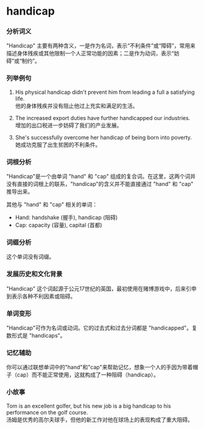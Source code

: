 # handicap

### 分析词义

  

"Handicap" 主要有两种含义，一是作为名词，表示“不利条件”或“障碍”，常用来描述身体残疾或其他限制一个人正常功能的因素；二是作为动词，表示“妨碍”或“制约”。

  

### 列举例句

  

1.  His physical handicap didn't prevent him from leading a full a satisfying life.  
    他的身体残疾并没有阻止他过上充实和满足的生活。
    
      
    
2.  The increased export duties have further handicapped our industries.  
    增加的出口税进一步妨碍了我们的产业发展。
    
      
    
3.  She's successfully overcome her handicap of being born into poverty.  
    她成功克服了出生贫困的不利条件。
    
      
    

  

### 词根分析

  

"Handicap"是一个由单词 "hand" 和 "cap" 组成的复合词。在这里，这两个词并没有直接的词根上的联系，"handicap"的含义并不能直接通过 "hand" 和 "cap" 推导出来。

  

其他与 "hand" 和 "cap" 相关的单词：

  

*   Hand: handshake (握手), handicap (阻碍)
*   Cap: capacity (容量), capital (首都)

  

### 词缀分析

  

这个单词没有词缀。

  

### 发展历史和文化背景

  

"Handicap" 这个词起源于公元17世纪的英国，最初使用在赌博游戏中，后来引申到表示各种不利因素或阻碍。

  

### 单词变形

  

"Handicap"可作为名词或动词。它的过去式和过去分词都是 "handicapped"。复数形式是 "handicaps"。

  

### 记忆辅助

  

你可以通过联想单词中的"hand"和"cap"来帮助记忆，想象一个人的手因为带着帽子（cap）而不能正常使用，这就构成了一种阻碍（handicap）。

  

### 小故事

  

Tom is an excellent golfer, but his new job is a big handicap to his performance on the golf course.  
汤姆是优秀的高尔夫球手，但他的新工作对他在球场上的表现构成了重大阻碍。

